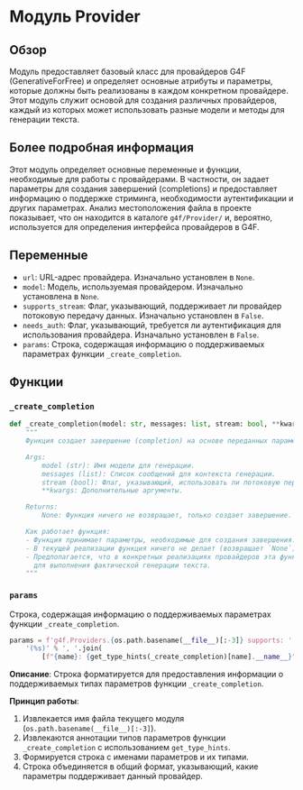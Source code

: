 # Модуль Provider

## Обзор

Модуль предоставляет базовый класс для провайдеров G4F (GenerativeForFree) и определяет основные атрибуты и параметры, которые должны быть реализованы в каждом конкретном провайдере. Этот модуль служит основой для создания различных провайдеров, каждый из которых может использовать разные модели и методы для генерации текста.

## Более подробная информация

Этот модуль определяет основные переменные и функции, необходимые для работы с провайдерами. В частности, он задает параметры для создания завершений (completions) и предоставляет информацию о поддержке стриминга, необходимости аутентификации и других параметрах. Анализ местоположения файла в проекте показывает, что он находится в каталоге `g4f/Provider/` и, вероятно, используется для определения интерфейса провайдеров в G4F.

## Переменные

- `url`: URL-адрес провайдера. Изначально установлен в `None`.
- `model`: Модель, используемая провайдером. Изначально установлена в `None`.
- `supports_stream`: Флаг, указывающий, поддерживает ли провайдер потоковую передачу данных. Изначально установлен в `False`.
- `needs_auth`: Флаг, указывающий, требуется ли аутентификация для использования провайдера. Изначально установлен в `False`.
- `params`: Строка, содержащая информацию о поддерживаемых параметрах функции `_create_completion`.

## Функции

### `_create_completion`

```python
def _create_completion(model: str, messages: list, stream: bool, **kwargs):
    """
    Функция создает завершение (completion) на основе переданных параметров.

    Args:
        model (str): Имя модели для генерации.
        messages (list): Список сообщений для контекста генерации.
        stream (bool): Флаг, указывающий, использовать ли потоковую передачу.
        **kwargs: Дополнительные аргументы.

    Returns:
        None: Функция ничего не возвращает, только создает завершение.

    Как работает функция:
    - Функция принимает параметры, необходимые для создания завершения.
    - В текущей реализации функция ничего не делает (возвращает `None`).
    - Предполагается, что в конкретных реализациях провайдеров эта функция будет переопределена
      для выполнения фактической генерации текста.
    """
```

### `params`

Строка, содержащая информацию о поддерживаемых параметрах функции `_create_completion`.

```python
params = f'g4f.Providers.{os.path.basename(__file__)[:-3]} supports: ' + \
    '(%s)' % ', '.join(
        [f"{name}: {get_type_hints(_create_completion)[name].__name__}" for name in _create_completion.__code__.co_varnames[:_create_completion.__code__.co_argcount]])
```

**Описание**: Строка форматируется для предоставления информации о поддерживаемых типах параметров функции `_create_completion`.

**Принцип работы**:
1. Извлекается имя файла текущего модуля (`os.path.basename(__file__)[:-3]`).
2. Извлекаются аннотации типов параметров функции `_create_completion` с использованием `get_type_hints`.
3. Формируется строка с именами параметров и их типами.
4. Строка объединяется в общий формат, указывающий, какие параметры поддерживает данный провайдер.
